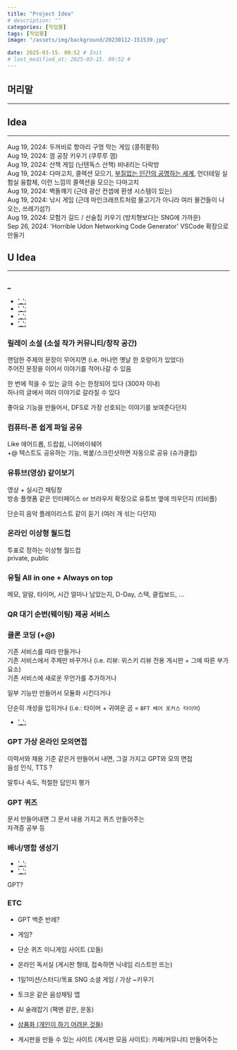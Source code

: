 ```yaml
---
title: "Project Idea"
# description: ""
categories: [작업물]
tags: [작업물]
image: "/assets/img/background/20230112-151539.jpg"

date: 2025-03-15. 09:52 # Init
# last_modified_at: 2025-03-15. 09:52 #
---
```


## 머리말

---

## Idea

---

Aug 19, 2024: 두꺼비로 항아리 구멍 막는 게임 (콩쥐팥쥐)  
Aug 19, 2024: 껌 공장 키우기 (쿠루루 껌)  
Aug 19, 2024: 산책 게임 (닌텐독스 산책) 비내리는 다락방  
Aug 19, 2024: 다마고치, 콜렉션 모으기, [부질없는 인간의 공명하는 세계](https://e.kakao.com/t/an-idle-person), 언더테일 실험실 융합체, 이런 느낌의 콜렉션을 모으는 다마고치  
Aug 19, 2024: 벽돌꺠기 (근데 광산 컨셉에 환생 시스템이 있는)  
Aug 19, 2024: 낚시 게임 (근데 마인크래프트처럼 물고기가 아니라 여러 물건들이 나오는, 쓰레기섬?)  
Aug 19, 2024: 모험가 길드 / 선술집 키우기 (방치형보다는 SNG에 가까운)  
Sep 26, 2024: 'Horrible Udon Networking Code Generator' VSCode 확장으로 만들기  

## U Idea

---

### _

- ['_':](https://holaworld.io/)
- ['_':](https://apps.apple.com/kr/charts/iphone/%EC%9C%A0%ED%8B%B8%EB%A6%AC%ED%8B%B0-apps/6002?chart=top-paid)
- ['_':](https://devfolio.kr/)
- ['_':](https://www.gpters.org/c/business/)

### 릴레이 소설 (소설 작가 커뮤니티/창작 공간)

랜덤한 주제의 문장이 무어지면 (i.e. 머나먼 옛날 한 호랑이가 있었다)  
주어진 문장을 이어서 이야기를 적어나갈 수 있음  

한 번에 적을 수 있는 글의 수는 한정되어 있다 (300자 이내)  
하나의 글에서 여러 이야기로 갈라질 수 있다  

좋아요 기능을 만들어서, DFS로 가장 선호되는 이야기를 보여준다던지  

### 컴퓨터-폰 쉽게 파일 공유

Like 에어드롭, 드랍쉽, 니어바이쉐어  
+@ 텍스트도 공유하는 기능, 복붙/스크린샷하면 자동으로 공유 (슈가클립)  

### 유튜브(영상) 같이보기

영상 + 실시간 채팅창  
방송 플랫폼 같은 인터페이스 or 브라우저 확장으로 유튜브 옆에 띄우던지 (티비플)  

단순히 음악 플레이리스트 같이 듣기 (여러 개 섞는 다던지)  

### 온라인 이상형 월드컵

투표로 정하는 이상형 월드컵  
private, public  

### 유틸 All in one + Always on top

메모, 알람, 타이머, 시간 얼마나 남았는지, D-Day, 스택, 클립보드, ...  

### QR 대기 순번(웨이팅) 제공 서비스

### 클론 코딩 (+@)

기존 서비스를 따라 만들거나  
기존 서비스에서 주제만 바꾸거나 (i.e. 리뷰: 위스키 리뷰 전용 게시판 + 그에 따른 부가 요소)  
기존 서비스에 새로운 무언가를 추가하거나  

일부 기능만 만들어서 모듈화 시킨다거나  

단순히 개성을 입히거나 (i.e.: 타이머 + 귀여운 곰 = `BFT 베어 포커스 타이머`)  

- ['_':](https://apps.apple.com/kr/app/bft-%EB%B2%A0%EC%96%B4-%ED%8F%AC%EC%BB%A4%EC%8A%A4-%ED%83%80%EC%9D%B4%EB%A8%B8/id1328806990)

### GPT 가상 온라인 모의면접

이력서와 채용 기준 같은거 만들어서 내면, 그걸 가지고 GPT와 모의 면접  
음성 인식, TTS ?  

말투나 속도, 적절한 답인지 평가  

### GPT 퀴즈

문서 만들어내면 그 문서 내용 가지고 퀴즈 만들어주는  
자격증 공부 등  

### 배너/명함 생성기

- ['_':](https://devfolio.kr/project/92)
- ['_':](https://devfolio.kr/project/8)

GPT?

### ETC

- GPT 백준 반례?

- 게임?
- 단순 퀴즈 미니게임 사이트 (꼬들)

- 온라인 독서실 (게시판 형태, 접속하면 닉네임 리스트만 뜨는)
- 1일1미션/스터디/목표 SNG 소셜 게임 / 가상 ~키우기
- 토크온 같은 음성채팅 앱
- AI 술래잡기 (팩맨 같은, 운동)
- [상품화 (개인이 하기 어려운 것들)](https://holaworld.io/study/65e8abeecce8830015df3aee)
- 게시판을 만들 수 있는 사이트 (게시판 모음 사이트): 카페/커뮤니티 만들어주는
